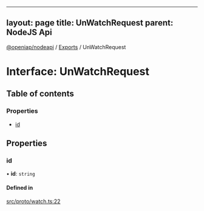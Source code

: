 
---
layout: page
title: UnWatchRequest
parent: NodeJS Api
---
[@openiap/nodeapi](../README.md) / [Exports](../modules.md) / UnWatchRequest

# Interface: UnWatchRequest

## Table of contents

### Properties

- [id](UnWatchRequest.md#id)

## Properties

### id

• **id**: `string`

#### Defined in

[src/proto/watch.ts:22](https://github.com/openiap/nodeapi/blob/a6b5438/src/proto/watch.ts#L22)
